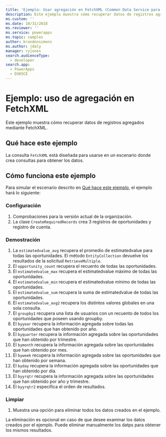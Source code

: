 ```yaml
---
title: 'Ejemplo: Usar agregación en FetchXML (Common Data Service para aplicaciones) | Microsoft Docs'
description: Este ejemplo muestra cómo recuperar datos de registros agregados mediante FetchXML.
ms.custom: ''
ms.date: 10/31/2018
ms.reviewer: ''
ms.service: powerapps
ms.topic: samples
author: brandonsimons
ms.author: jdaly
manager: ryjones
search.audienceType:
  - developer
search.app:
  - PowerApps
  - D365CE
---
```

# <a name="sample-use-aggregation-in-fetchxml"></a>Ejemplo: uso de agregación en FetchXML

<!-- https://docs.microsoft.com/en-us/dynamics365/customer-engagement/developer/org-service/sample-use-aggregation-fetchxml -->

Este ejemplo muestra cómo recuperar datos de registros agregados mediante FetchXML.

## <a name="what-this-sample-does"></a>Qué hace este ejemplo

La consulta `FetchXML` está diseñada para usarse en un escenario donde crea consultas para obtener los datos.

## <a name="how-this-sample-works"></a>Cómo funciona este ejemplo

Para simular el escenario descrito en [Qué hace este ejemplo](#what-this-sample-does), el ejemplo hará lo siguiente:

### <a name="setup"></a>Configuración

1. Comprobaciones para la versión actual de la organización.
1. La clase `CreateRequiredRecords` crea 3 registros de oportunidades y registro de cuenta.

### <a name="demonstrate"></a>Demostración

1. La `estimatedvalue_avg` recupera el promedio de estimatedvalue para todas las oportunidades. El método `EntityCollection` devuelve los resultados de la solicitud `RetrieveMultiple`.
1. El `opportunity_count` recupera el recuento de todas las oportunidades.
1. El `estimatedvalue_max` recupera el estimatedvalue máximo de todas las oportunidades.
1. El `estimatedvalue_min` recupera el estimatedvalue mínimo de todas las oportunidades.
1. El `estimatedvalue_sum` recupera la suma de estimatedvalue de todas las oportunidades.
1. El `estimatedvalue_avg2` recupera los distintos valores globales en una sola consulta.
1. El `groupby1` recupera una lista de usuarios con un recuento de todos los oportunidades que poseen usando groupby.
1. El `byyear` recupera la información agregada sobre todas las oportunidades que han obtenido por año.
1. El `byquarter` recupera la información agregada sobre las oportunidades que han obtenido por trimestre.
1. El `bymonth` recupera la información agregada sobre las oportunidades que han obtenido por mes.
1. El `byweek` recupera la información agregada sobre las oportunidades que han obtenido por semana.
1. El `byday` recupera la información agregada sobre las oportunidades que han obtenido por día.
1. El `byyrqtr` recupera la información agregada sobre las oportunidades que han obtenido por año y trimestre.
1. El `byyrqtr2` especifica el orden de resultados. 


### <a name="clean-up"></a>Limpiar

1. Muestra una opción para eliminar todos los datos creados en el ejemplo.

La eliminación es opcional en caso de que desee examinar los datos creados por el ejemplo. Puede eliminar manualmente los datps para obtener los mismos resultados.
